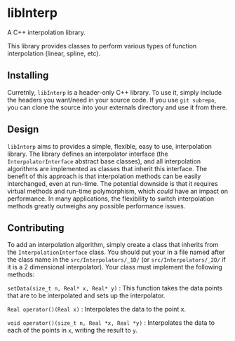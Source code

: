 # libInterp

A C++ interpolation library.

This library provides classes to perform various types of function interpolation (linear, spline, etc).

## Installing

Curretnly, `libInterp` is a header-only C++ library. To use it, simply include
the headers you want/need in your source code. If you use `git subrepo`, you
can clone the source into your externals directory and use it from there.

## Design

`libInterp` aims to provides a simple, flexible, easy to use, interpolation library. 
The library defines an interpolator interface (the `InterpolatorInterface` abstract base
classes), and all interpolation algorithms are implemented as classes that
inherit this interface.  The benefit of this approach is that interpolation
methods can be easily interchanged, even at run-time. The potential downside is that
it requires virtual methods and run-time polymorphism, which *could* have an impact
on performance. In many applications, the flexibility to switch interpolation methods
greatly outweighs any possible performance issues.

## Contributing

To add an interpolation algorithm, simply create a class that inherits from the
`InterpolationInterface` class. You should put your in a file named
after the class name in the `src/Interpolators/_1D/` (or
`src/Interpolators/_2D/` if it is a 2 dimensional interpolator). Your class must
implement the following methods:

`setData(size_t n, Real* x, Real* y)` :
    This function takes the data points that are to be interpolated and sets up the
    interpolator.

`Real operator()(Real x)` :
    Interpolates the data to the point x.

`void operator()(size_t n, Real *x, Real *y)` :
    Interpolates the data to each of the points in `x`, writing the result to `y`.
